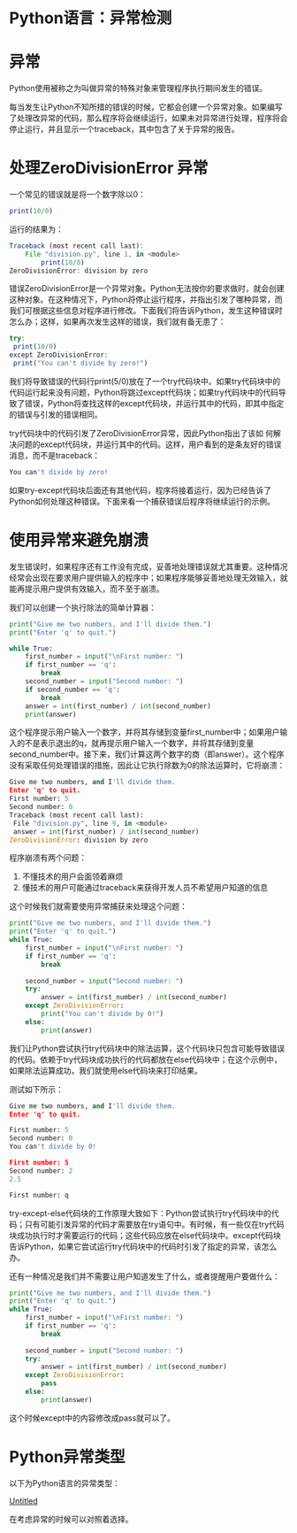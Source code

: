 # Python语言：异常检测

# 异常

Python使用被称之为叫做异常的特殊对象来管理程序执行期间发生的错误。

每当发生让Python不知所措的错误的时候，它都会创建一个异常对象。如果编写了处理改异常的代码，那么程序将会继续运行，如果未对异常进行处理，程序将会停止运行，并且显示一个traceback，其中包含了关于异常的报告。

# 处理ZeroDivisionError 异常

一个常见的错误就是将一个数字除以0：

```jsx
print(10/0)
```

运行的结果为：

```jsx
Traceback (most recent call last):
	File "division.py", line 1, in <module>
		print(10/0)
ZeroDivisionError: division by zero
```

错误ZeroDivisionError是一个异常对象。Python无法按你的要求做时，就会创建这种对象。在这种情况下，Python将停止运行程序，并指出引发了哪种异常，而我们可根据这些信息对程序进行修改。下面我们将告诉Python，发生这种错误时怎么办；这样，如果再次发生这样的错误，我们就有备无患了：

```jsx
try:
 print(10/0)
except ZeroDivisionError:
 print("You can't divide by zero!")
```

我们将导致错误的代码行print(5/0)放在了一个try代码块中。如果try代码块中的代码运行起来没有问题，Python将跳过except代码块；如果try代码块中的代码导致了错误，Python将查找这样的except代码块，并运行其中的代码，即其中指定的错误与引发的错误相同。

try代码块中的代码引发了ZeroDivisionError异常，因此Python指出了该如
何解决问题的except代码块，并运行其中的代码。这样，用户看到的是条友好的错误消息，而不是traceback：

```jsx
You can't divide by zero!
```

如果try-except代码块后面还有其他代码，程序将接着运行，因为已经告诉了Python如何处理这种错误。下面来看一个捕获错误后程序将继续运行的示例。

# 使用异常来避免崩溃

发生错误时，如果程序还有工作没有完成，妥善地处理错误就尤其重要。这种情况经常会出现在要求用户提供输入的程序中；如果程序能够妥善地处理无效输入，就能再提示用户提供有效输入，而不至于崩溃。

我们可以创建一个执行除法的简单计算器：

```python
print("Give me two numbers, and I'll divide them.")
print("Enter 'q' to quit.")

while True:
	first_number = input("\nFirst number: ")
	if first_number == 'q':
		break
	second_number = input("Second number: ")
	if second_number == 'q':
		break
	answer = int(first_number) / int(second_number)
	print(answer)
```

这个程序提示用户输入一个数字，并将其存储到变量first_number中；如果用户输入的不是表示退出的q，就再提示用户输入一个数字，并将其存储到变量second_number中。接下来，我们计算这两个数字的商（即answer）。这个程序没有采取任何处理错误的措施，因此让它执行除数为0的除法运算时，它将崩溃：

```python
Give me two numbers, and I'll divide them.
Enter 'q' to quit.
First number: 5
Second number: 0
Traceback (most recent call last):
 File "division.py", line 9, in <module>
 answer = int(first_number) / int(second_number)
ZeroDivisionError: division by zero
```

程序崩溃有两个问题：

1. 不懂技术的用户会面领着麻烦
2. 懂技术的用户可能通过traceback来获得开发人员不希望用户知道的信息

这个时候我们就需要使用异常捕获来处理这个问题：

```python
print("Give me two numbers, and I'll divide them.")
print("Enter 'q' to quit.")
while True:
	first_number = input("\nFirst number: ")
	if first_number == 'q':
		break
	
	second_number = input("Second number: ")
	try:
		answer = int(first_number) / int(second_number)
	except ZeroDivisionError:
		print("You can't divide by 0!")
	else:
		print(answer)
```

我们让Python尝试执行try代码块中的除法运算，这个代码块只包含可能导致错误的代码。依赖于try代码块成功执行的代码都放在else代码块中；在这个示例中，如果除法运算成功，我们就使用else代码块来打印结果。

测试如下所示：

```python
Give me two numbers, and I'll divide them.
Enter 'q' to quit.

First number: 5
Second number: 0
You can't divide by 0!

First number: 5
Second number: 2
2.5

First number: q
```

try-except-else代码块的工作原理大致如下：Python尝试执行try代码块中的代码；只有可能引发异常的代码才需要放在try语句中。有时候，有一些仅在try代码块成功执行时才需要运行的代码；这些代码应放在else代码块中。except代码块告诉Python，如果它尝试运行try代码块中的代码时引发了指定的异常，该怎么办。

还有一种情况是我们并不需要让用户知道发生了什么，或者提醒用户要做什么：

```python
print("Give me two numbers, and I'll divide them.")
print("Enter 'q' to quit.")
while True:
	first_number = input("\nFirst number: ")
	if first_number == 'q':
		break
	
	second_number = input("Second number: ")
	try:
		answer = int(first_number) / int(second_number)
	except ZeroDivisionError:
		pass
	else:
		print(answer)
```

这个时候except中的内容修改成pass就可以了。

# Python异常类型

以下为Python语言的异常类型：

[Untitled](https://www.notion.so/08ab247d7ef7424680e8dea667088ee7)

在考虑异常的时候可以对照着选择。